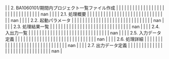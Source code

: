 |         | 2. BA1060101/期間内プロジェクト一覧ファイル作成 |               |              |              |              |              |              |              |              |               |               |               |               |        |               |               |               |                               |               |               |               |               |               |               |               |      |               |       |               |               |               | nan                   |
|         |                                | 2.1. 処理概要     |              |              |              |              |              |              |              |               |               |               |               |        |               |               |               |                               |               |               |               |               |               |               |               |      |               |       |               |               |               | nan                   |
|         |                                | 2.2. 起動パラメータ  |              |              |              |              |              |              |              |               |               |               |               |        |               |               |               |                               |               |               |               |               |               |               |               |      |               |       |               |               |               | nan                   |
|         |                                | 2.3. 処理結果一覧   |              |              |              |              |              |              |              |               |               |               |               |        |               |               |               |                               |               |               |               |               |               |               |               |      |               |       |               |               |               | nan                   |
|         |                                | 2.4. 入出力一覧    |              |              |              |              |              |              |              |               |               |               |               |        |               |               |               |                               |               |               |               |               |               |               |               |      |               |       |               |               |               | nan                   |
|         |                                | 2.5. 入力データ定義  |              |              |              |              |              |              |              |               |               |               |               |        |               |               |               |                               |               |               |               |               |               |               |               |      |               |       |               |               |               | nan                   |
|         |                                | 2.6. 処理詳細     |              |              |              |              |              |              |              |               |               |               |               |        |               |               |               |                               |               |               |               |               |               |               |               |      |               |       |               |               |               | nan                   |
|         |                                | 2.7. 出力データ定義  |              |              |              |              |              |              |              |               |               |               |               |        |               |               |               |                               |               |               |               |               |               |               |               |      |               |       |               |               |               | nan                   |
